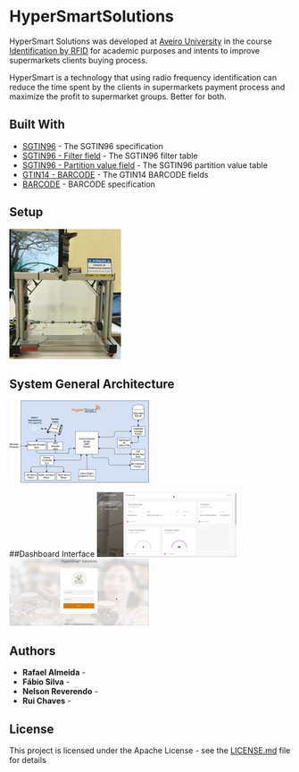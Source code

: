 # HyperSmartSolutions

HyperSmart Solutions was developed at [Aveiro University](https://www.ua.pt) in the course [Identification by RFID](http://www.ua.pt/ensino/uc/6700) for academic purposes and intents to improve supermarkets clients buying process.

HyperSmart is a technology that using radio frequency identification can reduce the time spent by the clients in supermarkets payment process and maximize the profit to supermarket groups.
Better for both.

## Built With

* [SGTIN96](http://www.epc-rfid.info/sgtin) - The SGTIN96 specification
* [SGTIN96 - Filter field](http://www.epc-rfid.info/sgtin-filter-values) - The SGTIN96 filter table
* [SGTIN96 - Partition value field](http://www.epc-rfid.info/sgtin-partition-values) - The SGTIN96 partition value table
* [GTIN14 - BARCODE](http://www.gtin.info/itf-14-barcodes/) - The GTIN14 BARCODE fields
* [BARCODE](http://www.gtin.info/itf-14-barcodes/) - BARCODE specification

## Setup
![Gate Structure](imgs/image_1.jpg)

## System General Architecture
![Project Architecture](imgs/image_2.png)

##Dashboard Interface
![Login](imgs/image_3.png) ![Home](imgs/image_4.png)

## Authors

* **Rafael Almeida** - [](https://github.com/almeidaRafael94)
* **Fábio Silva** - [](https://github.com/akaeme)
* **Nelson Reverendo** - [](https://github.com/nelsonreverendo)
* **Rui Chaves** - [](https://github.com/ruiac)

## License

This project is licensed under the Apache License - see the [LICENSE.md](LICENSE.md) file for details


